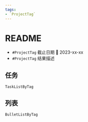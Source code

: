 ```yaml
---
tags: 
- `ProjectTag`
---
```


# README

- `#ProjectTag` 截止日期 📅 2023-xx-xx
- `#ProjectTag` 结果描述

## 任务
```periodic-para
TaskListByTag
```

## 列表
```periodic-para
BulletListByTag
```
